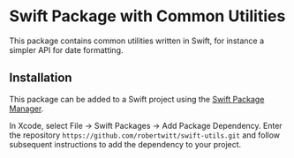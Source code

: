 # Swift Package with Common Utilities

This package contains common utilities written in Swift, for instance a simpler API for date formatting.

## Installation

This package can be added to a Swift project using the [Swift Package Manager](https://github.com/apple/swift-package-manager).

In Xcode, select File -> Swift Packages -> Add Package Dependency. Enter the repository `https://github.com/robertwitt/swift-utils.git` and follow subsequent instructions to add the dependency to your project.
